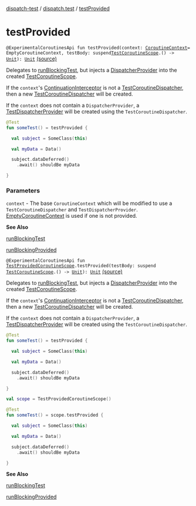 [dispatch-test](../index.md) / [dispatch.test](index.md) / [testProvided](./test-provided.md)

# testProvided

`@ExperimentalCoroutinesApi fun testProvided(context: `[`CoroutineContext`](https://kotlinlang.org/api/latest/jvm/stdlib/kotlin.coroutines/-coroutine-context/index.html)` = EmptyCoroutineContext, testBody: suspend `[`TestCoroutineScope`](https://kotlin.github.io/kotlinx.coroutines/kotlinx-coroutines-test/kotlinx.coroutines.test/-test-coroutine-scope/index.html)`.() -> `[`Unit`](https://kotlinlang.org/api/latest/jvm/stdlib/kotlin/-unit/index.html)`): `[`Unit`](https://kotlinlang.org/api/latest/jvm/stdlib/kotlin/-unit/index.html) [(source)](https://github.com/RBusarow/Dispatch/tree/master/dispatch-test/src/main/java/dispatch/test/Builders.kt#L73)

Delegates to [runBlockingTest](https://kotlin.github.io/kotlinx.coroutines/kotlinx-coroutines-test/kotlinx.coroutines.test/run-blocking-test.html), but injects a [DispatcherProvider](https://rbusarow.github.io/Dispatch/dispatch-core/dispatch.core/-dispatcher-provider/index.md) into the created [TestCoroutineScope](https://kotlin.github.io/kotlinx.coroutines/kotlinx-coroutines-test/kotlinx.coroutines.test/-test-coroutine-scope/index.html).

If the `context`'s [ContinuationInterceptor](https://kotlinlang.org/api/latest/jvm/stdlib/kotlin.coroutines/-continuation-interceptor/index.html) is not a [TestCoroutineDispatcher](https://kotlin.github.io/kotlinx.coroutines/kotlinx-coroutines-test/kotlinx.coroutines.test/-test-coroutine-dispatcher/index.html),
then a new [TestCoroutineDispatcher](https://kotlin.github.io/kotlinx.coroutines/kotlinx-coroutines-test/kotlinx.coroutines.test/-test-coroutine-dispatcher/index.html) will be created.

If the `context` does not contain a `DispatcherProvider`,
a [TestDispatcherProvider](-test-dispatcher-provider/index.md) will be created using the `TestCoroutineDispatcher`.

``` kotlin
@Test
fun someTest() = testProvided {

  val subject = SomeClass(this)

  val myData = Data()

  subject.dataDeferred()
    .await() shouldBe myData

}
```

### Parameters

`context` - The base `CoroutineContext` which will be modified
to use a `TestCoroutineDispatcher` and `TestDispatcherProvider`.
[EmptyCoroutineContext](https://kotlinlang.org/api/latest/jvm/stdlib/kotlin.coroutines/-empty-coroutine-context/index.html) is used if one is not provided.

**See Also**

[runBlockingTest](https://kotlin.github.io/kotlinx.coroutines/kotlinx-coroutines-test/kotlinx.coroutines.test/run-blocking-test.html)

[runBlockingProvided](run-blocking-provided.md)

`@ExperimentalCoroutinesApi fun `[`TestProvidedCoroutineScope`](-test-provided-coroutine-scope/index.md)`.testProvided(testBody: suspend `[`TestCoroutineScope`](https://kotlin.github.io/kotlinx.coroutines/kotlinx-coroutines-test/kotlinx.coroutines.test/-test-coroutine-scope/index.html)`.() -> `[`Unit`](https://kotlinlang.org/api/latest/jvm/stdlib/kotlin/-unit/index.html)`): `[`Unit`](https://kotlinlang.org/api/latest/jvm/stdlib/kotlin/-unit/index.html) [(source)](https://github.com/RBusarow/Dispatch/tree/master/dispatch-test/src/main/java/dispatch/test/Builders.kt#L102)

Delegates to [runBlockingTest](https://kotlin.github.io/kotlinx.coroutines/kotlinx-coroutines-test/kotlinx.coroutines.test/run-blocking-test.html), but injects a [DispatcherProvider](https://rbusarow.github.io/Dispatch/dispatch-core/dispatch.core/-dispatcher-provider/index.md) into the created [TestCoroutineScope](https://kotlin.github.io/kotlinx.coroutines/kotlinx-coroutines-test/kotlinx.coroutines.test/-test-coroutine-scope/index.html).

If the `context`'s [ContinuationInterceptor](https://kotlinlang.org/api/latest/jvm/stdlib/kotlin.coroutines/-continuation-interceptor/index.html) is not a [TestCoroutineDispatcher](https://kotlin.github.io/kotlinx.coroutines/kotlinx-coroutines-test/kotlinx.coroutines.test/-test-coroutine-dispatcher/index.html),
then a new [TestCoroutineDispatcher](https://kotlin.github.io/kotlinx.coroutines/kotlinx-coroutines-test/kotlinx.coroutines.test/-test-coroutine-dispatcher/index.html) will be created.

If the `context` does not contain a `DispatcherProvider`,
a [TestDispatcherProvider](-test-dispatcher-provider/index.md) will be created using the `TestCoroutineDispatcher`.

``` kotlin
@Test
fun someTest() = testProvided {

  val subject = SomeClass(this)

  val myData = Data()

  subject.dataDeferred()
    .await() shouldBe myData

}
```

``` kotlin
val scope = TestProvidedCoroutineScope()

@Test
fun someTest() = scope.testProvided {

  val subject = SomeClass(this)

  val myData = Data()

  subject.dataDeferred()
    .await() shouldBe myData

}
```

**See Also**

[runBlockingTest](https://kotlin.github.io/kotlinx.coroutines/kotlinx-coroutines-test/kotlinx.coroutines.test/run-blocking-test.html)

[runBlockingProvided](run-blocking-provided.md)

